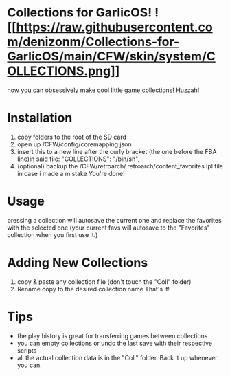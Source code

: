 # Collections for GarlicOS! ![[https://raw.githubusercontent.com/denizonm/Collections-for-GarlicOS/main/CFW/skin/system/COLLECTIONS.png]]
now you can obsessively make cool little game collections! Huzzah!

# Installation
1. copy folders to the root of the SD card
2. open up /CFW/config/coremapping.json
3. insert this to a new line after the curly bracket (the one before the FBA line)in said file:
    "COLLECTIONS": "/bin/sh",
4. (optional) backup the /CFW/retroarch/.retroarch/content_favorites.lpl file in case i made a mistake
You're done!

# Usage
pressing a collection will autosave the current one and replace the favorites with the selected one
(your current favs will autosave to the "Favorites" collection when you first use it.)

# Adding New Collections
1. copy & paste any collection file (don't touch the "Coll" folder)
2. Rename copy to the desired collection name
That's it!

# Tips
- the play history is great for transferring games between collections
- you can empty collections or undo the last save with their respective scripts
- all the actual collection data is in the "Coll" folder. Back it up whenever you can.
